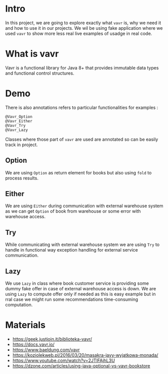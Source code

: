 # Intro

In this project, we are going to explore exactly what `vavr` is, why we need it and how to use it in our projects.
We wil be using fake application where we used `vavr` to show more less real live examples of usadge in real code.

# What is vavr

Vavr is a functional library for Java 8+ that provides immutable data types and functional control structures.

# Demo

There is also annotations refers to particular functionalities for examples :
````
@Vavr_Option
@Vavr_Either
@Vavr_Try
@Vavr_Lazy
````

Classes where those part of `vavr` are used are annotated so can be easily track in project.

## Option
We are using `Option` as return element for books but also using `fold` to process results.

## Either
We are using `Either` during communication with external warehouse system as we can get `Option` of book from warehouse or some error with warehouse access.

## Try
While communicating with external warehouse system we are using `Try` to handle in functional way exception handling for external service communication. 

## Lazy
We use `Lazy` in class where book customer service is providing some dummy fake offer in case of external warehouse access is down. We are using `Lazy` to compute offer only if needed as this is easy example but in rral case we might run some recommendations time-consuming computation. 

# Materials

* https://geek.justjoin.it/biblioteka-vavr/
* https://docs.vavr.io/
* https://www.baeldung.com/vavr
* https://koziolekweb.pl/2016/03/20/masakra-javy-wyjatkowa-monada/
* https://www.youtube.com/watch?v=2JTlFAjhL3U
* https://dzone.com/articles/using-java-optional-vs-vavr-bookstore
